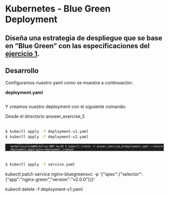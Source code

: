 # Kubernetes - Blue Green Deployment
## Diseña una estrategia de despliegue que se base en ”Blue Green” con las especificaciones del [ejercicio 1](https://github.com/marbellacovino/kube-exercises/tree/main/hw-02/answer_exercise_1).

## Desarrollo

Configuramos nuestro yaml como se muestra a continuación:

**deployment.yaml**

```yaml

```

Y creamos nuestro deployment con el siguiente comando:

Desde el directorio answer_exercise_5

```sh

$ kubectl apply -f deployment-v1.yaml
$ kubectl apply -f deployment-v2.yaml

```
![Alt text](https://github.com/marbellacovino/kube-exercises/blob/main/hw-02/images/deployment.png  "Deployment")

```sh

$ kubectl apply -f service.yaml

```

 kubectl patch service nginx-bluegreensvc -p '{"spec":{"selector":{"app":"nginx-green","version":"v2.0.0"}}}'

kubectl delete -f deployment-v1.yaml